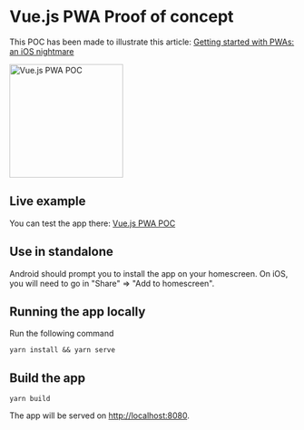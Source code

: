 # Vue.js PWA Proof of concept

This POC has been made to illustrate this article: [Getting started with PWAs: an iOS nightmare](https://medium.com/@myeris/getting-started-with-pwas-an-ios-nightmare-f0712c2f950)

<img src="https://github.com/Myeris/vue-pwa-poc/raw/master/src/assets/out.gif" width="200" height="auto" title="Vue.js PWA POC">


## Live example

You can test the app there: 
[Vue.js PWA POC](https://vue-pwa-poc.firebaseapp.com/home)

## Use in standalone

Android should prompt you to install the app on your homescreen.
On iOS, you will need to go in "Share" => "Add to homescreen".   

## Running the app locally

Run the following command

```
yarn install && yarn serve
```

## Build the app

```
yarn build
```

The app will be served on [http://localhost:8080](http://localhost:8080).
